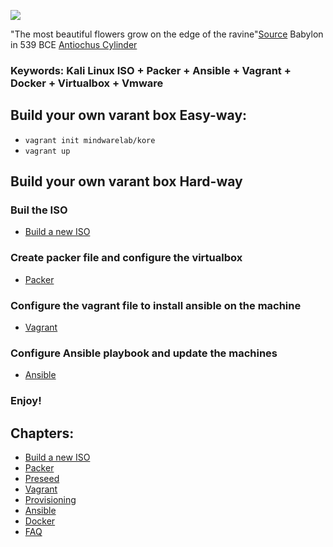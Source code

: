 ![](https://raw.githubusercontent.com/frankietyrine/K-OSINT.iso/master/unnamed.png)

"The most beautiful flowers grow on the edge of the ravine"[Source](http://www.achemenet.com/pdf/in-press/VAN-DER-SPEK_Cyrus_the_Great_Exiles_and_Foreign_Gods_June_2013.pdf) Babylon in 539 BCE [Antiochus Cylinder](https://www.livius.org/sources/content/mesopotamian-chronicles-content/antiochus-cylinder/)
### Keywords: Kali Linux ISO + Packer + Ansible + Vagrant + Docker + Virtualbox + Vmware

## Build your own varant box Easy-way:
- ```vagrant init mindwarelab/kore```
- ```vagrant up```

## Build your own varant box Hard-way
### Buil the ISO
- [Build a new ISO](https://github.com/cybern3tic/devops_notes/blob/master/tutorials/build_new_iso.md)
### Create packer file and configure the virtualbox
- [Packer](https://github.com/cybern3tic/devops_notes/blob/master/tutorials/packer.md)
### Configure the vagrant file to install ansible on the machine
- [Vagrant](https://github.com/cybern3tic/devops_notes/blob/master/tutorials/vagrant.md)
### Configure Ansible playbook and update the machines
- [Ansible](https://github.com/cybern3tic/devops_notes/blob/master/tutorials/ansible.md)
### Enjoy!

## Chapters:
- [Build a new ISO](https://github.com/cybern3tic/devops_notes/blob/master/tutorials/build_new_iso.md)
- [Packer](https://github.com/cybern3tic/devops_notes/blob/master/tutorials/packer.md)
- [Preseed](https://github.com/cybern3tic/devops_notes/blob/master/tutorials/preseed.md)
- [Vagrant](https://github.com/cybern3tic/devops_notes/blob/master/tutorials/vagrant.md)
- [Provisioning](https://github.com/cybern3tic/devops_notes/blob/master/tutorials/provisioning.md)
- [Ansible](https://github.com/cybern3tic/devops_notes/blob/master/tutorials/ansible.md)
- [Docker](https://github.com/cybern3tic/devops_notes/blob/master/tutorials/docker.md)
- [FAQ](https://github.com/cybern3tic/devops_notes/blob/master/tutorials/FAQ.md)







